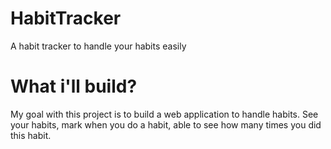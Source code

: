 # HabitTracker
A habit tracker to handle your habits easily

# What i'll build?

My goal with this project is to build a web application to handle habits.
See your habits, mark when you do a habit, able to see how many times you did this habit.
